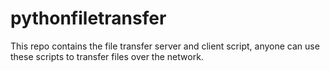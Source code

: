# pythonfiletransfer
This repo contains the file transfer server and client script, anyone can use these scripts to transfer files over the network.
